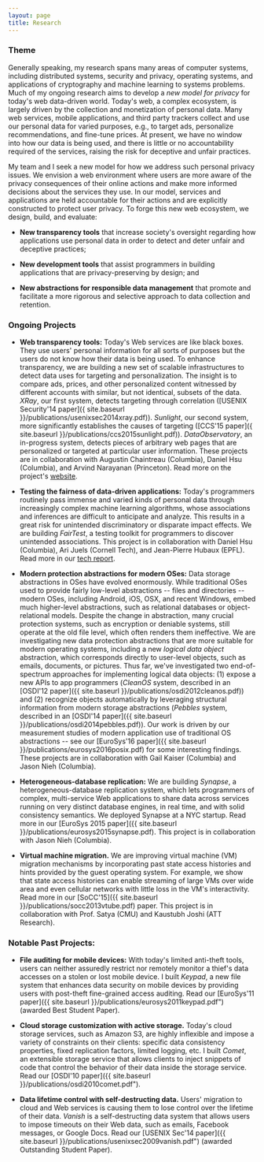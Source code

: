 ```yaml
---
layout: page
title: Research
---
```


### Theme

Generally speaking, my research spans many areas of computer systems, including distributed systems,
security and privacy, operating systems, and applications of cryptography and machine learning to systems problems.
Much of my ongoing research aims to develop a *new model for privacy* for today's web data-driven world.
Today's web, a complex ecosystem, is largely driven by the collection and monetization of personal data.
Many web services, mobile applications, and third party trackers collect and use our personal data for varied purposes, e.g., to target
ads, personalize recommendations, and fine-tune prices.
At present, we have no window into how our data is being used, and there is little or no accountability required of the services, raising the risk for deceptive and unfair practices.

My team and I seek a new model for how we address such personal privacy issues.
We envision a web environment where users are more aware of the privacy consequences of their online actions and make more informed decisions about the services they use.
In our model, services and applications are held accountable for their actions and are explicitly constructed to protect user privacy.
To forge this new web ecosystem, we design, build, and evaluate:

* **New transparency tools** that increase society's oversight regarding how applications use personal data in order to detect and deter
unfair and deceptive practices;

* **New development tools** that assist programmers in building applications that are privacy-preserving by design; and

* **New abstractions for responsible data management** that promote and facilitate a more rigorous and selective approach to data collection
and retention.


### Ongoing Projects

* **Web transparency tools:**
  Today's Web services are like black boxes.  They use users' personal
  information for all sorts of purposes but the users do not know how their
  data is being used.
  To enhance transparency, we are building a new set
  of scalable infrastructures to detect data uses for targeting and personalization.
  The insight is to compare ads, prices, and other personalized content
  witnessed by different accounts with   similar, but not identical, subsets
  of the data.
  <i>XRay</i>, our first system, detects targeting through correlation
  ([USENIX Security'14 paper]({ site.baseurl }}/publications/usenixsec2014xray.pdf)).
  <i>Sunlight</i>, our second system, more significantly establishes the causes
  of targeting ([CCS'15 paper]({ site.baseurl }}/publications/ccs2015sunlight.pdf)).
  <i>DataObservatory</i>, an in-progress system, detects pieces of arbitrary
  web pages that are personalized or targeted at particular user information.
  These projects are in collaboration with Augustin Chaintreau (Columbia), Daniel Hsu (Columbia),
  and Arvind Narayanan (Princeton).
  Read more on the project's [website](http://columbia.github.io/sunlight/).

* **Testing the fairness of data-driven applications:**
  Today's programmers routinely pass immense and varied kinds of personal
  data through increasingly complex machine learning algorithms, whose
  associations and inferences are difficult to anticipate and analyze.
  This results in a great risk for unintended discriminatory or disparate
  impact effects.
  We are building <i>FairTest</i>, a testing toolkit for programmers to
  discover unintended associations.
  This project is in collaboration with Daniel Hsu (Columbia), Ari Juels (Cornell Tech),
  and Jean-Pierre Hubaux (EPFL).
  Read more in our [tech report](http://arxiv.org/abs/1510.02377).

* **Modern protection abstractions for modern OSes:**
  Data storage abstractions in OSes have evolved enormously. While traditional OSes used to provide fairly low-level abstractions -- files and 
directories -- modern OSes, including Android, iOS, OSX, and recent Windows, embed much higher-level abstractions, such as relational databases or object-relational models. Despite the change in abstraction, many crucial protection systems, such as encryption or deniable systems, still operate at the old file level, which often renders them ineffective. We are investigating new data protection abstractions
that are more suitable for modern operating systems, including a new *logical data object* abstraction, which corresponds directly
to user-level objects, such as emails, documents, or pictures. Thus far, we've investigated two end-of-spectrum approaches for
implementing logical data objects: (1) expose a new APIs to app programmers (*CleanOS* system, described in an [OSDI'12 paper]({{ site.baseurl }}/publications/osdi2012cleanos.pdf)) and (2) recognize objects automatically by leveraging structural information from modern storage abstractions (*Pebbles* system, described in an [OSDI'14 paper]({{ site.baseurl }}/publications/osdi2014pebbles.pdf)).
Our work is driven by our measurement studies of modern application use of traditional OS abstractions -- see our [EuroSys'16 paper]({{ site.baseurl }}/publications/eurosys2016posix.pdf) for some interesting findings.
These projects are in collaboration with Gail Kaiser (Columbia) and Jason Nieh (Columbia).

* **Heterogeneous-database replication:**
  We are building <i>Synapse</i>, a heterogeneous-database replication system,
  which lets programmers of complex, multi-service Web applications to share
  data across services running on very distinct database engines, in real time,
  and with solid consistency semantics.
  We deployed Synapse at a NYC startup.
  Read more in our [EuroSys 2015 paper]({{ site.baseurl }}/publications/eurosys2015synapse.pdf).
  This project is in collaboration with Jason Nieh (Columbia).

* **Virtual machine migration.**
  We are improving virtual machine (VM) migration mechanisms
  by incorporating past state access histories and hints provided
  by the guest operating system.
  For example, we show that state access histories can enable streaming of
  large VMs over wide area and even cellular networks with little loss in the
  VM's interactivity.
  Read more in our [SoCC'15]({{ site.baseurl }}/publications/socc2013vtube.pdf)
  paper.
  This project is in collaboration with Prof. Satya (CMU) and Kaustubh Joshi (ATT Research).


### Notable Past Projects:

* **File auditing for mobile devices:**
  With today's limited anti-theft tools, users can neither assuredly restrict nor
  remotely monitor a thief's data accesses on a stolen or lost mobile device. I
  built <i>Keypad</i>, a new file system that enhances data security on
  mobile devices by providing users with post-theft fine-grained access auditing.
  Read our [EuroSys'11 paper]({{ site.baseurl }}/publications/eurosys2011keypad.pdf")
  (awarded Best Student Paper).

* **Cloud storage customization with active storage.**
  Today's cloud storage services, such as Amazon S3, are highly inflexible and
  impose a variety of constraints on their clients: specific data consistency
  properties, fixed replication factors, limited logging, etc. I built
  <i>Comet</i>, an extensible storage service that allows clients to inject snippets
  of code that control the behavior of their data inside the storage service.
  Read our [OSDI'10 paper]({{ site.baseurl }}/publications/osdi2010comet.pdf").

* **Data lifetime control with self-destructing data.**
  Users' migration to cloud and Web services is causing them to lose
  control over the lifetime of their data. <i>Vanish</i> is a self-destructing data
  system that allows users to impose timeouts on their Web data, such as emails,
  Facebook messages, or Google Docs.
  Read our [USENIX Sec'14 paper]({{ site.baseurl }}/publications/usenixsec2009vanish.pdf")
  (awarded Outstanding Student Paper).

